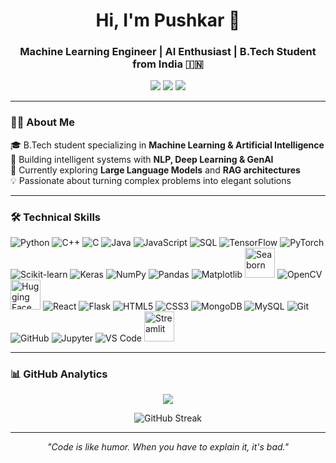   <h1 align="center">Hi, I'm Pushkar 👋</h1>
<h3 align="center">Machine Learning Engineer | AI Enthusiast | B.Tech Student from India 🇮🇳</h3>

<p align="center">
  <a href="https://linkedin.com/in/pushkargupta75"><img src="https://img.shields.io/badge/LinkedIn-0077B5?style=for-the-badge&logo=linkedin&logoColor=white"/></a>
  <a href="mailto:pushkargupta993@gmail.com"><img src="https://img.shields.io/badge/Gmail-D14836?style=for-the-badge&logo=gmail&logoColor=white"/></a>
  <a href="https://twitter.com/pushkargupta75"><img src="https://img.shields.io/badge/Twitter-1DA1F2?style=for-the-badge&logo=twitter&logoColor=white"/></a>
</p>

---

### 👨‍💻 About Me

🎓 B.Tech student specializing in **Machine Learning & Artificial Intelligence**  
🔬 Building intelligent systems with **NLP, Deep Learning & GenAI**  
🌱 Currently exploring **Large Language Models** and **RAG architectures**  
💡 Passionate about turning complex problems into elegant solutions

---

### 🛠️ Technical Skills


<p align="left">
  <img src="https://img.icons8.com/color/48/000000/python.png" title="Python"/>
  <img src="https://img.icons8.com/color/48/000000/c-plus-plus-logo.png" title="C++"/>
  <img src="https://img.icons8.com/color/48/000000/c-programming.png" title="C"/>
  <img src="https://img.icons8.com/color/48/000000/java-coffee-cup-logo.png" title="Java"/>
  <img src="https://img.icons8.com/color/48/000000/javascript.png" title="JavaScript"/>
  <img src="https://img.icons8.com/external-flat-juicy-fish/60/000000/external-sql-coding-and-development-flat-flat-juicy-fish.png" title="SQL"/>
  <img src="https://img.icons8.com/color/48/000000/tensorflow.png" title="TensorFlow"/>
  <img src="https://upload.wikimedia.org/wikipedia/commons/thumb/1/10/PyTorch_logo_icon.svg/48px-PyTorch_logo_icon.svg.png" title="PyTorch"/>
  <img src="https://upload.wikimedia.org/wikipedia/commons/thumb/0/05/Scikit_learn_logo_small.svg/48px-Scikit_learn_logo_small.svg.png" title="Scikit-learn"/>
  <img src="https://img.icons8.com/color/48/000000/keras.png" title="Keras"/>
  <img src="https://img.icons8.com/color/48/000000/numpy.png" title="NumPy"/>
  <img src="https://img.icons8.com/color/48/000000/pandas.png" title="Pandas"/>
  <img src="https://upload.wikimedia.org/wikipedia/commons/thumb/8/84/Matplotlib_icon.svg/48px-Matplotlib_icon.svg.png" title="Matplotlib"/>
  <img src="https://seaborn.pydata.org/_images/logo-mark-lightbg.svg" width="48" title="Seaborn"/>
  <img src="https://img.icons8.com/color/48/000000/opencv.png" title="OpenCV"/>
  <img src="https://huggingface.co/front/assets/huggingface_logo-noborder.svg" width="48" title="Hugging Face"/>
  <img src="https://img.icons8.com/color/48/000000/react-native.png" title="React"/>
  <img src="https://img.icons8.com/color/48/000000/flask.png" title="Flask"/>
  <img src="https://img.icons8.com/color/48/000000/html-5.png" title="HTML5"/>
  <img src="https://img.icons8.com/color/48/000000/css3.png" title="CSS3"/>
  <img src="https://img.icons8.com/color/48/000000/mongodb.png" title="MongoDB"/>
  <img src="https://img.icons8.com/color/48/000000/mysql-logo.png" title="MySQL"/>
  <img src="https://img.icons8.com/color/48/000000/git.png" title="Git"/>
  <img src="https://img.icons8.com/color/48/000000/github.png" title="GitHub"/>
  <img src="https://upload.wikimedia.org/wikipedia/commons/thumb/3/38/Jupyter_logo.svg/48px-Jupyter_logo.svg.png" title="Jupyter"/>
  <img src="https://img.icons8.com/color/48/000000/visual-studio-code-2019.png" title="VS Code"/>
  <img src="https://streamlit.io/images/brand/streamlit-mark-color.png" width="48" title="Streamlit"/>
</p>

---

### 📊 GitHub Analytics

<p align="center">
  <img src="https://github-readme-stats.vercel.app/api/top-langs/?username=pushkargupta75&layout=compact&langs_count=8&theme=tokyonight&height=180"/>
</p>
<p align="center">
  <img src="https://github-readme-streak-stats.herokuapp.com/?user=pushkargupta75&theme=tokyonight" alt="GitHub Streak" />
</p>


---


<p align="center">
  <i>"Code is like humor. When you have to explain it, it's bad."</i>
</p>

